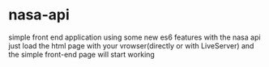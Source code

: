 # nasa-api
simple front end application using some new es6 features with the nasa api
just load the html page with your vrowser(directly or with LiveServer) and the simple front-end page will start working
